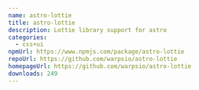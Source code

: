 ```yaml
---
name: astro-lottie
title: astro-lottie
description: Lottie library support for astro
categories:
  - css+ui
npmUrl: https://www.npmjs.com/package/astro-lottie
repoUrl: https://github.com/warpsio/astro-lottie
homepageUrl: https://github.com/warpsio/astro-lottie
downloads: 249
---
```

